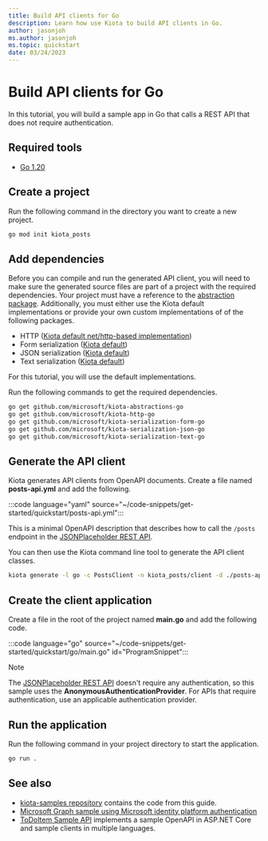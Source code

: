 ```yaml
---
title: Build API clients for Go
description: Learn how use Kiota to build API clients in Go.
author: jasonjoh
ms.author: jasonjoh
ms.topic: quickstart
date: 03/24/2023
---
```


# Build API clients for Go

In this tutorial, you will build a sample app in Go that calls a REST API that does not require authentication.

## Required tools

- [Go 1.20](https://golang.org/dl/)

## Create a project

Run the following command in the directory you want to create a new project.

```bash
go mod init kiota_posts
```

## Add dependencies

Before you can compile and run the generated API client, you will need to make sure the generated source files are part of a project with the required dependencies. Your project must have a reference to the [abstraction package](https://github.com/microsoft/kiota-abstractions-go). Additionally, you must either use the Kiota default implementations or provide your own custom implementations of of the following packages.

- HTTP ([Kiota default net/http-based implementation](https://github.com/microsoft/kiota-http-go))
- Form serialization ([Kiota default](https://github.com/microsoft/kiota-serialization-form-go))
- JSON serialization ([Kiota default](https://github.com/microsoft/kiota-serialization-json-go))
- Text serialization ([Kiota default](https://github.com/microsoft/kiota-serialization-text-go))

For this tutorial, you will use the default implementations.

Run the following commands to get the required dependencies.

```bash
go get github.com/microsoft/kiota-abstractions-go
go get github.com/microsoft/kiota-http-go
go get github.com/microsoft/kiota-serialization-form-go
go get github.com/microsoft/kiota-serialization-json-go
go get github.com/microsoft/kiota-serialization-text-go
```

## Generate the API client

Kiota generates API clients from OpenAPI documents. Create a file named **posts-api.yml** and add the following.

:::code language="yaml" source="~/code-snippets/get-started/quickstart/posts-api.yml":::

This is a minimal OpenAPI description that describes how to call the `/posts` endpoint in the [JSONPlaceholder REST API](https://jsonplaceholder.typicode.com/).

You can then use the Kiota command line tool to generate the API client classes.

```bash
kiota generate -l go -c PostsClient -n kiota_posts/client -d ./posts-api.yml -o ./client
```

## Create the client application

Create a file in the root of the project named **main.go** and add the following code.

:::code language="go" source="~/code-snippets/get-started/quickstart/go/main.go" id="ProgramSnippet":::

> [!NOTE]
> The [JSONPlaceholder REST API](https://jsonplaceholder.typicode.com/) doesn't require any authentication, so this sample uses the **AnonymousAuthenticationProvider**. For APIs that require authentication, use an applicable authentication provider.

## Run the application

Run the following command in your project directory to start the application.

```bash
go run .
```

## See also

- [kiota-samples repository](https://github.com/microsoft/kiota-samples/tree/main/get-started/quickstart/go) contains the code from this guide.
- [Microsoft Graph sample using Microsoft identity platform authentication](https://github.com/microsoft/kiota-samples/tree/main/get-started/azure-auth/go)
- [ToDoItem Sample API](https://github.com/microsoft/kiota-samples/tree/main/sample-api) implements a sample OpenAPI in ASP.NET Core and sample clients in multiple languages.
